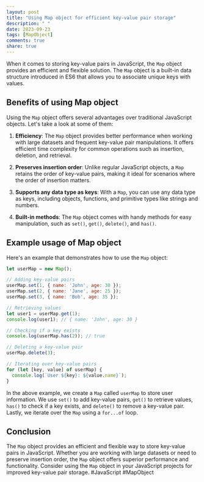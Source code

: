 ```yaml
---
layout: post
title: "Using Map object for efficient key-value pair storage"
description: " "
date: 2023-09-23
tags: [MapObject]
comments: true
share: true
---
```


When it comes to storing key-value pairs in JavaScript, the `Map` object provides an efficient and flexible solution. The `Map` object is a built-in data structure introduced in ES6 that allows you to associate unique keys with values.

## Benefits of using Map object

Using the `Map` object offers several advantages over traditional JavaScript objects. Let's take a look at some of them:

1. **Efficiency**: The `Map` object provides better performance when working with large datasets and frequent key-value pair manipulations. It offers efficient time complexity for common operations such as insertion, deletion, and retrieval.

2. **Preserves insertion order**: Unlike regular JavaScript objects, a `Map` retains the order of key-value pairs, making it ideal for scenarios where the order of insertion matters.

3. **Supports any data type as keys**: With a `Map`, you can use any data type as keys, including objects, functions, and primitive types like strings and numbers.

4. **Built-in methods**: The `Map` object comes with handy methods for easy manipulation, such as `set()`, `get()`, `delete()`, and `has()`.

## Example usage of Map object

Here's an example that demonstrates how to use the `Map` object:

```javascript
let userMap = new Map();

// Adding key-value pairs
userMap.set(1, { name: 'John', age: 30 });
userMap.set(2, { name: 'Jane', age: 25 });
userMap.set(3, { name: 'Bob', age: 35 });

// Retrieving values
let user1 = userMap.get(1);
console.log(user1); // { name: 'John', age: 30 }

// Checking if a key exists
console.log(userMap.has(2)); // true

// Deleting a key-value pair
userMap.delete(3);

// Iterating over key-value pairs
for (let [key, value] of userMap) {
  console.log(`User ${key}: ${value.name}`);
}
```

In the above example, we create a `Map` called `userMap` to store user information. We use `set()` to add key-value pairs, `get()` to retrieve values, `has()` to check if a key exists, and `delete()` to remove a key-value pair. Lastly, we iterate over the `Map` using a `for...of` loop.

## Conclusion

The `Map` object provides an efficient and flexible way to store key-value pairs in JavaScript. Whether you are working with large datasets or need to preserve insertion order, the `Map` object offers superior performance and functionality. Consider using the `Map` object in your JavaScript projects for improved key-value pair storage. #JavaScript #MapObject